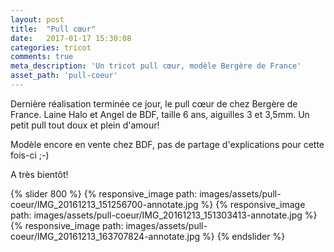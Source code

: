 ```yaml
---
layout: post
title:  "Pull cœur"
date:   2017-01-17 15:30:08
categories: tricot
comments: true
meta_description: 'Un tricot pull cœur, modèle Bergère de France'
asset_path: 'pull-coeur'
---
```


Dernière réalisation terminée ce jour, le pull cœur de chez Bergère de France. Laine Halo et Angel de BDF, taille 6 ans, aiguilles 3 et 3,5mm.
Un petit pull tout doux et plein d'amour!

Modèle encore en vente chez BDF, pas de partage d'explications pour cette fois-ci ;-)

A très bientôt!

{% slider 800 %}
{% responsive_image path: images/assets/pull-coeur/IMG_20161213_151256700-annotate.jpg %}
{% responsive_image path: images/assets/pull-coeur/IMG_20161213_151303413-annotate.jpg %}
{% responsive_image path: images/assets/pull-coeur/IMG_20161213_163707824-annotate.jpg %}
{% endslider %}
